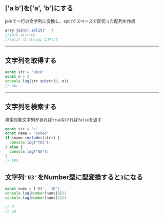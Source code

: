 ## ['a b']を['a', 'b']にする
joinで一行の文字列に変換し、splitでスペースで区切った配列を作成
```js
arry.join().split(' ')
//join は arry
//split は string に対して
```
***
## 文字列を取得する
```js
const str = 'abcd'
const n = 3
console.log(str.substr(0, n))
// abc
```
***
## 文字列を検索する
検索対象文字列があれば`true`なければ`false`を返す
```js
const str = 's'
const name = 'sukeo'
if (name.includes(str)) {
  console.log("YES");
} else {
  console.log("NO");
}
// YES
```
## 文字列`'03'`をNumber型に型変換すると`3`になる
```js
const nums = ['03', '10']
console.log(Number(nums[0]))
console.log(Number(nums[1]))

// 3
// 10
```